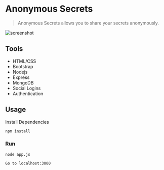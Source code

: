 # Anonymous Secrets
> Anonymous Secrets allows you to share your secrets anonymously.

![screenshot](https://alexmenlah.com/assets/images/projects/anonymousSecrets.png)

## Tools

- HTML/CSS
- Bootstrap
- Nodejs
- Express
- MongoDB
- Social Logins
- Authentication

## Usage

Install Dependencies

```
npm install
```

### Run

```
node app.js

Go to localhost:3000
```
